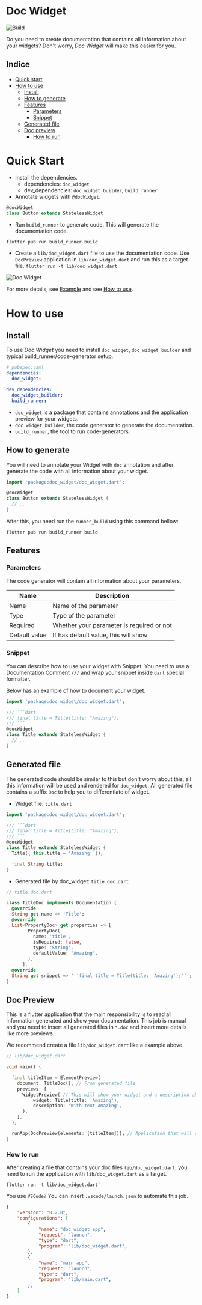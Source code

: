 # Doc Widget

![Build](https://github.com/isacjunior/doc_widget/workflows/Build/badge.svg)

Do you need to create documentation that contains all information about your widgets? Don't worry, *Doc Widget* will make this easier for you.

## Indice
- [Quick start](#quick-start)
- [How to use](#how-to-use)
  - [Install](#install)
  - [How to generate](#how-to-generate)
  - [Features](#features)
    - [Parameters](#parameters)
    - [Snippet](#snippet)
  - [Generated file](#generated-file)
  - [Doc preview](#doc-preview)
    - [How to run](#how-to-run)

# Quick Start
- Install the dependencies.
  - dependencies: `doc_widget`
  - dev_dependencies: `doc_widget_builder`, `build_runner`
- Annotate widgets with `@docWidget`.
```dart
@docWidget
class Button extends StatelessWidget
```
- Run `build_runner` to generate code. This will generate the documentation code.
```shell
flutter pub run build_runner build
```
- Create a `lib/doc_widget.dart` file to use the documentation code. Use `DocPreview` application in `lib/doc_widget.dart` and run this as a target file.
 `flutter run -t lib/doc_widget.dart`

![Doc Widget](https://i.imgur.com/tVnv0Gy.png)

For more details, see [Example](https://github.com/isacjunior/doc_widget/tree/master/packages/doc_widget/example) and see [How to use](#how-to-use).

# How to use

## Install
To use *Doc Widget* you need to install `doc_widget`, `doc_widget_builder` and typical build_runner/code-generator setup.

```yaml
# pubspec.yaml
dependencies:
  doc_widget:

dev_dependencies:
  doc_widget_builder:
  build_runner:
```

- `doc_widget` is a package that contains annotations and the application preview for your widgets.
- `doc_widget_builder`, the code generator to generate the documentation.
- `build_runner`, the tool to run code-generators.

## How to generate

You will need to annotate your Widget with `doc` annotation and after generate the code with all information about your widget.

```dart
import 'package:doc_widget/doc_widget.dart';

@docWidget
class Button extends StatelessWidget {
  // ...  
}
```

After this, you need run the `runner_build` using this command bellow:
```shell
flutter pub run build_runner build
```

## Features

### Parameters

The code generator will contain all information about your parameters.

| Name | Description |
| --- | --- |
| Name | Name of the parameter |
| Type | Type of the parameter |
| Required | Whether your parameter is required or not |
| Default value | If has default value, this will show |

### Snippet

You can describe how to use your widget with Snippet. You need to use a Documentation Comment `///` and wrap your snippet inside `dart` special formatter.

Below has an example of how to document your widget.

```dart
import 'package:doc_widget/doc_widget.dart';

/// ```dart
/// final title = Title(title: "Amazing");
/// ```
@docWidget
class Title extends StatelessWidget {
  // ...
}
```

<!-- ### State

State will inform If your widget is a StatefullWidget or not.

*without state:*
```dart
import 'package:doc_widget/doc_widget.dart';

@docWidget
class Dash extends StatelessWidget {
  // ...
}
```

*with state:*
```dart
import 'package:doc_widget/doc_widget.dart';

@docWidget
class Bird extends StatefulWidget {
  // ...
}
``` -->

## Generated file

The generated code should be similar to this but don't worry about this, all this information will be used and rendered for `doc_widget`. All generated file contains a suffix `Doc` to help you to differentiate of widget. 

- Widget file: `title.dart`
```dart
import 'package:doc_widget/doc_widget.dart';

/// ```dart
/// final title = Title(title: "Amazing");
/// ```
@docWidget
class Title extends StatelessWidget {
  Title({ this.title = 'Amazing' });

  final String title;
}
```

- Generated file by doc_widget: `title.doc.dart`

```dart
// title.doc.dart

class TitleDoc implements Documentation {
  @override
  String get name => 'Title';
  @override
  List<PropertyDoc> get properties => [
        PropertyDoc(
          name: 'title',
          isRequired: false,
          type: 'String',
          defaultValue: 'Amazing',
        ),
      ];
  @override
  String get snippet => '''final title = Title(title: 'Amazing');''';
}
```

## Doc Preview

This is a flutter application that the main responsibility is to read all information generated and show your documentation. This job is manual and you need to insert all generated files in `*.doc`  and insert more details like more previews.

We recommend create a file `lib/doc_widget.dart` like a example above.

```dart
// lib/doc_widget.dart

void main() {

  final titleItem = ElementPreview(
    document: TitleDoc(), // From generated file
    previews: [
      WidgetPreview( // This will show your widget and a description about.
          widget: Title(title: 'Amazing'),
          description: 'With text Amazing',
      ),
    ],
  );

  runApp(DocPreview(elements: [titleItem])); // Application that will show all elements.
}
```

### How to run

After creating a file that contains your doc files `lib/doc_widget.dart`, you need to run the application with `lib/doc_widget.dart` as a target.

```shell
flutter run -t lib/doc_widget.dart`
```

You use `VSCode`? You can insert `.vscode/launch.json` to automate this job.

```json
{
    "version": "0.2.0",
    "configurations": [
        {
            "name": "doc_widget app",
            "request": "launch",
            "type": "dart",
            "program": "lib/doc_widget.dart",
        },
        {
            "name": "main app",
            "request": "launch",
            "type": "dart",
            "program": "lib/main.dart",
        },
    ]
}
```

